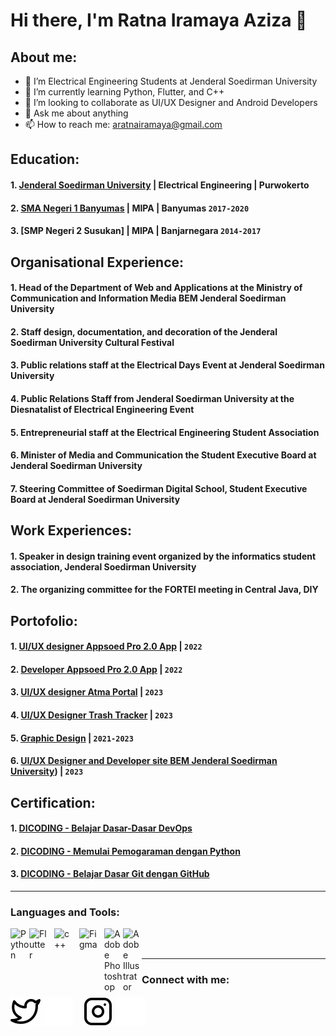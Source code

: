# Hi there, I'm Ratna Iramaya Aziza 👋
## About me:
- 🔭 I’m Electrical Engineering Students at Jenderal Soedirman University
- 🌱 I’m currently learning Python, Flutter, and C++
- 👯 I’m looking to collaborate as UI/UX Designer and Android Developers
- 💬 Ask me about anything
- 📫 How to reach me: aratnairamaya@gmail.com


## Education:
#### 1. [Jenderal Soedirman University](https://unsoed.ac.id/) | Electrical Engineering | Purwokerto
#### 2. [SMA Negeri 1 Banyumas](http://www.smanegeribanyumas.sch.id/) | MIPA | Banyumas `2017-2020`
#### 3. [SMP Negeri 2 Susukan] | MIPA | Banjarnegara `2014-2017`

## Organisational Experience:
#### 1.  Head of the Department of Web and Applications at the Ministry of Communication and Information Media BEM Jenderal Soedirman University
#### 2.  Staff design, documentation, and decoration of the Jenderal Soedirman University Cultural Festival
#### 3.  Public relations staff at the Electrical Days Event at Jenderal Soedirman University
#### 4.  Public Relations Staff from Jenderal Soedirman University at the Diesnatalist of Electrical Engineering Event 
#### 5.  Entrepreneurial staff at the Electrical Engineering Student Association
#### 6.  Minister of Media and Communication the Student Executive Board at Jenderal Soedirman University
#### 7.  Steering Committee of Soedirman Digital School, Student Executive Board at Jenderal Soedirman University

## Work Experiences:
#### 1.  Speaker in design training event organized by the informatics student association, Jenderal Soedirman University
#### 2.  The organizing committee for the FORTEI meeting in Central Java, DIY

## Portofolio:
#### 1. [UI/UX designer Appsoed Pro 2.0 App](https://docs.google.com/presentation/d/1nJ-v9njTLZbN0ZuT-FStZLs7GolTXizl/edit?usp=sharing&ouid=116239608269644482631&rtpof=true&sd=true) | `2022`
#### 2. [Developer Appsoed Pro 2.0 App](https://github.com/medkom22/appsoed2.git) | `2022`
#### 3. [UI/UX designer Atma Portal](https://drive.google.com/file/d/1cd5pXst6V-z5dS-eZLsw07ginCTokRC8/view?usp=sharing) | `2023`
#### 4. [UI/UX Designer Trash Tracker](https://drive.google.com/file/d/1IERd_E6XnzYnH5vwQJtT4-fHHW8SW_QO/view?usp=sharing) | `2023`
#### 5. [Graphic Design](https://drive.google.com/drive/folders/1bDwrMxK8Sk33P7l4WY19FVIy2WAuoPE9?usp=sharing) | `2021-2023`
#### 6. [UI/UX Designer and Developer site BEM Jenderal Soedirman University](https://apps.bem-unsoed.com)) | `2023`



## Certification:
#### 1. [DICODING - Belajar Dasar-Dasar DevOps](https://www.dicoding.com/certificates/ERZR01W8OXYV) 
#### 2. [DICODING - Memulai Pemogaraman dengan Python](https://www.dicoding.com/certificates/L4PQM5222ZO1)
#### 3. [DICODING - Belajar Dasar Git dengan GitHub](https://www.dicoding.com/academies/317/certificates/1321167)
---

### Languages and Tools:

[<img align="left" alt="Python" width="30px" src="https://s3.dualstack.us-east-2.amazonaws.com/pythondotorg-assets/media/community/logos/python-logo-only.png" />][webdev]
[<img align="left" alt="Flutter" width="30px" src="https://storage.googleapis.com/cms-storage-bucket/64d67700f8293a9dc827.svg" style="padding-right:10px;" />][webdev]
[<img align="left" alt="c++" width="30px" src="https://cdn.iconscout.com/icon/free/png-128/c-4-226082.png" style="padding-right:10px;" />][webdev]
[<img align="left" alt="Figma" width="30px" src="https://cdn.iconscout.com/icon/free/png-128/figma-3521426-2944870.png" style="padding-right:10px;" />][webdev]
[<img align="left" alt="Adobe Photoshop" width="30px" src="https://pngimg.com/uploads/photoshop/small/photoshop_PNG68.png" style="padding-right:0px;" />][webdev]
[<img align="left" alt="Adobe Illustrator" width="30px" src="https://www.freepik.com/free-icon/illustrator_14597184.htm#query=icon%20adobe%20illustrator&position=3&from_view=search&track=ais" style="padding-right:0px;" />][webdev]


<br />
<br />

---
### Connect with me:

[![website](./img/twitter-light.svg)](https://twitter.com/cucopuft#gh-light-mode-only)
[![website](./img/twitter-dark.svg)](https://twitter.com/cucopuft#gh-dark-mode-only)
&nbsp;&nbsp;
[![website](./img/instagram-light.svg)](https://instagram.com/myaazz_#gh-light-mode-only)
[![website](./img/instagram-dark.svg)](https://instagram.com/myaazz_#gh-dark-mode-only)



[webdev]: https://github.com/Cucopuft/Cucopuft
